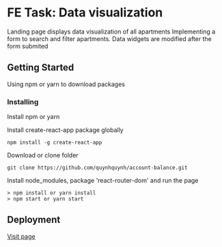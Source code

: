 # FE Task: Data visualization

Landing page displays data visualization of all apartments
Implementing a form to search and filter apartments. Data widgets are modified after the form submited

## Getting Started

Using npm or yarn to download packages

### Installing

Install npm or yarn

Install create-react-app package globally

```
npm install -g create-react-app
```

Download or clone folder

```
git clone https://github.com/quynhquynh/account-balance.git
```

Install node_modules, package 'react-router-dom' and run the page

```
> npm install or yarn install
> npm start or yarn start
```

## Deployment

[Visit page](https://quynhquynh.github.io/kodit/)
